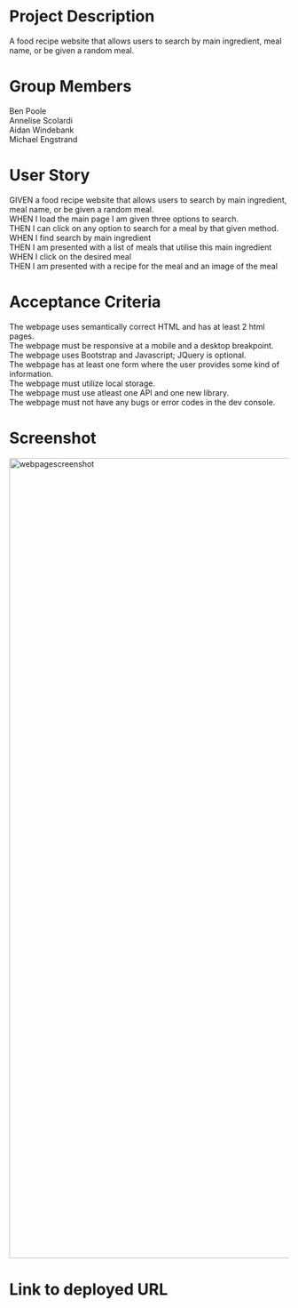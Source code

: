 # Project Description

A food recipe website that allows users to search by main ingredient, meal name, or be given a random meal.

# Group Members

Ben Poole  
Annelise Scolardi  
Aidan Windebank  
Michael Engstrand

# User Story

GIVEN a food recipe website that allows users to search by main ingredient, meal name, or be given a random meal.  
WHEN I load the main page I am given three options to search.  
THEN I can click on any option to search for a meal by that given method.  
WHEN I find search by main ingredient  
THEN I am presented with a list of meals that utilise this main ingredient  
WHEN I click on the desired meal  
THEN I am presented with a recipe for the meal and an image of the meal  

# Acceptance Criteria

The webpage uses semantically correct HTML and has at least 2 html pages.  
The webpage must be responsive at a mobile and a desktop breakpoint.  
The webpage uses Bootstrap and Javascript; JQuery is optional.  
The webpage has at least one form where the user provides some kind of information.  
The webpage must utilize local storage.  
The webpage must use atleast one API and one new library.  
The webpage must not have any bugs or error codes in the dev console.

# Screenshot

<img width="1440" alt="webpagescreenshot" src="https://github.com/ascolardi/group-project1/assets/133730772/2536d708-8991-4cc7-a624-343ca0a8d34d">

# Link to deployed URL

